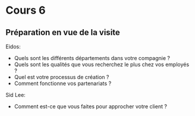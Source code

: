 # Cours 6
## Préparation en vue de la visite


Eidos:
- Quels sont les différents départements dans votre compagnie ?
- Quels sont les qualités que vous recherchez le plus chez vos employés ?
- Quel est votre processus de création ?
- Comment fonctionne vos partenariats ?

Sid Lee:
- Comment est-ce que vous faites pour approcher votre client ?

